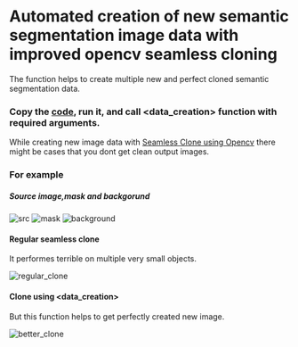 # Automated creation of new semantic segmentation image data with improved opencv seamless cloning
The function helps to create multiple new and perfect cloned semantic segmentation data.

### Copy the [code](https://github.com/Dav00Arm/Segmentation_masks/blob/main/Seamless_Clone.ipynb), run it, and call <data_creation> function with required arguments. 

While creating new image data with [Seamless Clone using Opencv](https://learnopencv.com/seamless-cloning-using-opencv-python-cpp/) there might be cases that you dont get clean output images.

### For example 

##### Source image,mask and backgorund
![src](https://github.com/Dav00Arm/Segmentation_masks/blob/main/images/image.png)
![mask](https://github.com/Dav00Arm/Segmentation_masks/blob/main/images/mask_clone.jpg)
![background](https://github.com/Dav00Arm/Segmentation_masks/blob/main/images/background.png)

#### Regular seamless clone                                   
It performes terrible on multiple very small objects.

![regular_clone](https://github.com/Dav00Arm/Segmentation_masks/blob/main/images/normal_clone.jpg)

#### Clone using <data_creation>
But this function helps to get perfectly created new image. 

![better_clone](https://github.com/Dav00Arm/Segmentation_masks/blob/main/images/better_clone.jpg)


